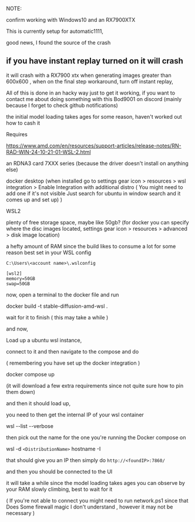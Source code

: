 NOTE: 

confirm working with Windows10 and an RX7900XTX 

This is currently setup for automatic1111, 

good news, I found the source of the crash

## if you have instant replay turned on it will crash

it will crash with a RX7900 xtx when generating images greater than 600x600 , when on the final step
workaround, turn off instant replay, 

All of this is done in an hacky way just to get it working, if you want to contact me about doing something with this Bod9001 on discord (mainly because I forget to check github notifications)

the initial model loading takes ages for some reason, haven't worked out how to cash it


Requires

https://www.amd.com/en/resources/support-articles/release-notes/RN-RAD-WIN-24-10-21-01-WSL-2.html

an RDNA3 card 7XXX series (because the driver doesn't install on anything else)

docker desktop (when installed go to settings gear icon > resources > wsl integration > Enable Integration with additional distro ( You might need to add one if it's not visible Just search for ubuntu in window search and it comes up and set up) )

WSL2

plenty of free storage space,  maybe like 50gb? (for docker you can specify where the disc images located,  settings gear icon > resources > advanced > disk image location)

 
a hefty amount of RAM since the build likes to consume a lot for some reason best set in your WSL config 

```C:\Users\<account name>\.wslconfig```

```
[wsl2]
memory=50GB
swap=50GB
```

now, open a terminal to the docker file and run 

docker build -t stable-diffusion-amd-wsl . 

wait for it to finish ( this may take a while )

and now, 

Load up a ubuntu wsl instance,

connect to it and then navigate to the compose and do

( remembering you have set up the docker integration )

docker compose up

(it will download a few extra requirements since not quite sure how to pin them down)

and then it should load up, 

you need to then get the internal IP of your wsl container

wsl --list --verbose

then pick out the name for the one you're running the Docker compose on

wsl -d ```<DistributionName>``` hostname -I

that should give you an IP then simply do ```http://<foundIP>:7860/```

and then you should be connected to the UI

it will take a while since the model loading takes ages you can observe by your RAM slowly climbing, best to wait for it

( If you're not able to connect you might need to run network.ps1 since that Does Some firewall magic I don't understand , however it may not be necessary )
